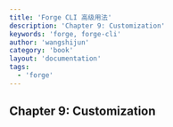 ```yaml
---
title: 'Forge CLI 高级用法'
description: 'Chapter 9: Customization'
keywords: 'forge, forge-cli'
author: 'wangshijun'
category: 'book'
layout: 'documentation'
tags:
  - 'forge'
---
```


## Chapter 9: Customization
